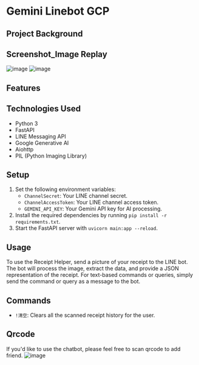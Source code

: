 # Gemini Linebot GCP

## Project Background

## Screenshot_Image Replay
![image](https://github.com/jerryold/linebot-gemini-gcp/assets/12774427/22e9ccf7-ebdb-44a6-b58d-419bbc70ae50)
![image](https://github.com/jerryold/linebot-gemini-gcp/assets/12774427/465d2caf-d91c-45f4-b3ce-c217660f1aa0)




## Features

## Technologies Used
- Python 3
- FastAPI
- LINE Messaging API
- Google Generative AI
- Aiohttp
- PIL (Python Imaging Library)

## Setup

1. Set the following environment variables:
   - `ChannelSecret`: Your LINE channel secret.
   - `ChannelAccessToken`: Your LINE channel access token.
   - `GEMINI_API_KEY`: Your Gemini API key for AI processing.
2. Install the required dependencies by running `pip install -r requirements.txt`.
3. Start the FastAPI server with `uvicorn main:app --reload`.

## Usage

To use the Receipt Helper, send a picture of your receipt to the LINE bot. The bot will process the image, extract the data, and provide a JSON representation of the receipt. For text-based commands or queries, simply send the command or query as a message to the bot.

## Commands

- `!清空`: Clears all the scanned receipt history for the user.

## Qrcode
If you'd like to use the chatbot, please feel free to scan qrcode to add friend.
![image](https://github.com/jerryold/linebot-gemini-gcp/assets/12774427/9fb8c2a5-9d4a-49f7-933a-b69d800924a3)

